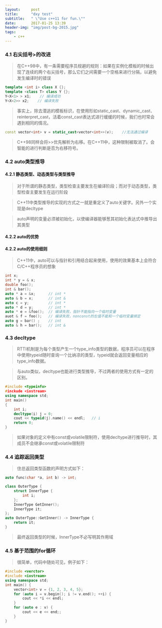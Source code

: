 ```yaml
---
layout:     post
title:      "dxy test"
subtitle:   " \"Use c++11 for fun.\""
date:       2017-01-25 13:39
header-img: "img/post-bg-2015.jpg"
tags:
    - c++
---
```


### 4.1 右尖括号\>的改进

> 在C\+\+98中，有一条需要程序员规避的规则：如果在实例化模板的时候出现了连续的两个右尖括号，那么它们之间需要一个空格来进行分隔，以避免发生编译时的错误

```cpp
template <int i> class X {};
template <class T> class Y {};
Y<X<1> > x1;    // 编译成功
Y<X<2>> x2;    // 编译失败
```

> 事实上，除去潜逃的模板标识，在使用形如static_cast、dynamic_cast、reinterpret_cast，活着const_cast表达式进行缓缓的时候，我们也时常会遇到相同的情况。

```cpp
const vector<int> v = static_cast<vector<int>>(v);    //无法通过编译
```

> C\+\+98同样会将\>\>优先解析为右移。在C\+\+11中，这种限制被取消了。会智能的进行判断是否为右移符号。

### 4.2 auto类型推导

#### 4.2.1 静态类型、动态类型与类型推导

> 对于所谓的静态类型，类型检查主要发生在编译阶段；而对于动态类型，类型检查主要发生在运行阶段

> C\+\+11中类型推导的实现的方式之一就是重定义了auto关键字。另外一个实现是decltype

> auto声明的变量必须被初始化，以使编译器能够葱其初始化表达式中推导出其类型

#### 4.2.2 auto的优势

#### 4.2.2 auto的使用细则

> C\+\+11中，auto可以与指针和引用结合起来使用，使用的效果基本上会符合C/C\+\+程序员的想象

```cpp
int x;
int * y = & x;
double foo();
int & bar();
auto * a = &x;      // int *
auto & b = x;       // int &
auto c = y;         // int *
auto * d = y;       // int *
auto * e = &foo();  // 编译失败，指针不能指向一个临时变量
auot & f = foo();   // 编译失败，nonconst的左值不能和一个临时变量绑定
auto g = bar() ;    // int
auto & h = bar();   // int &
```

### 4.3 decltype

> RTTI机制是为每个类型产生一个type_info类型的数据，程序员可以在程序中使用typeid随时查询一个比纳凉的类型，typeid就会返回变量相应的type_info数据。

> 与auto类似，decltype也能进行类型推导，不过两者的使用方式有一定的区别。

```cpp
#include <typeinfo>
#inckude <iostream>
using namespace std;
int main()
{
    int i;
    decltype(i) j = 0;
    cout << typeid(j).name() << endl;   // i
    return 0;
}
```

> 如果对象的定义中有const或volatile限制符，使用decltype进行推导时，其成员不会继承const或volatile限制符

### 4.4 追踪返回类型

> 住总返回类型函数的声明方式如下：

```cpp
auto func(char *a, int b) -> int;
```

```cpp
class OuterType {
    struct InnerType {
        int i;
    };
    InnerType GetInner();
    InnerType it;
};
auto OuterType::GetInner() -> InnerType {
    return it;
}
```

> 最终返回类型的时候，InnerType不必写明其作用域

### 4.5 基于范围的for循环

> 很简单，代码中随处可见，例子如下：

```cpp
#include <verctor>
#include <iostream>
using namespace std;
int main() {
    vector<int> v = {1, 2, 3, 4, 5};
    for (auto i = v.begin(); i != v.end(); ++i) {
        cout << *i << endl;
    }
    for (auto e : v) {
        cout << e << end;;
    }
}
```
